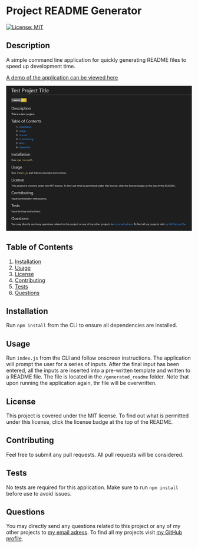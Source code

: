# Project README Generator

[![License: MIT](https://img.shields.io/badge/License-MIT-yellow.svg)](https://opensource.org/licenses/MIT)

## Description

A simple command line application for quickly generating README files to speed up development time.

[A demo of the application can be viewed here](https://drive.google.com/file/d/1Kt9QDTq-LRW3dmFBWVrjcf8_edQds5pg/view)

![Project README Generator Image](https://github.com/nikolaybutnik/Project-README-Generator/blob/main/project-readme-generator-screenshot.png?raw=true)

## Table of Contents

1. [Installation](#Installation)
2. [Usage](#Usage)
3. [License](#License)
4. [Contributing](#Contributing)
5. [Tests](#Tests)
6. [Questions](#Questions)

## Installation

Run `npm install` from the CLI to ensure all dependencies are installed.

## Usage

Run `index.js` from the CLI and follow onscreen instructions. The application will prompt the user for a series of inputs. After the final input has been entered, all the inputs are inserted into a pre-written
template and written to a README file. The file is located in the `/generated_readme` folder. Note that upon running the application again, thr file will be overwritten.

## License

This project is covered under the MIT license. To find out what is permitted under this license, click the license badge at the top of the README.

## Contributing

Feel free to submit any pull requests. All pull requests will be considered.

## Tests

No tests are required for this application. Make sure to run `npm install` before use to avoid issues.

## Questions

You may directly send any questions related to this project or any of my other projects to [my email adress](mailto:btnk.nik@gmail.com). To find all my projects visit [my GitHub profile](https://github.com/nikolaybutnik).
